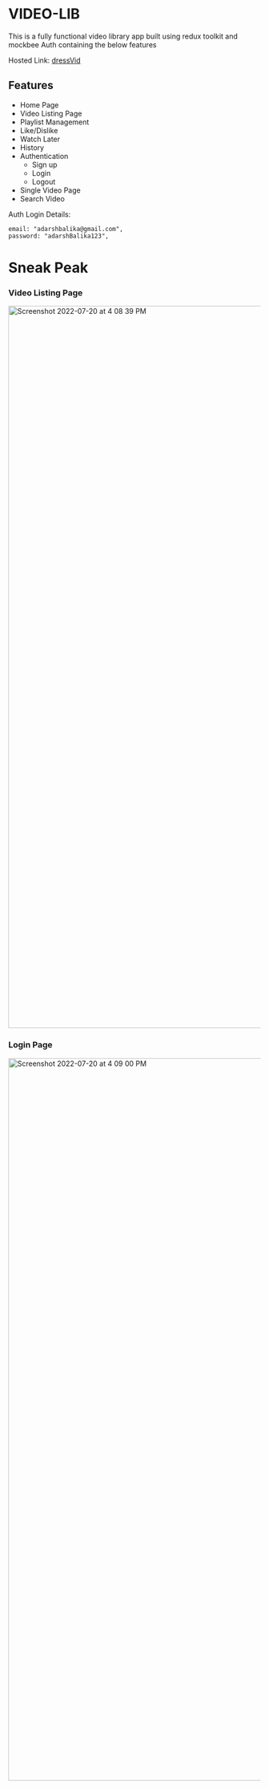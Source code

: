 # VIDEO-LIB


This is a fully functional video library app built using redux toolkit and mockbee Auth containing the below features

Hosted Link: [dressVid](https://dressvid-vl.netlify.app/)

## Features

- Home Page
- Video Listing Page
- Playlist Management
- Like/Dislike
- Watch Later
- History
- Authentication
   - Sign up
   - Login
   - Logout
 - Single Video Page
 - Search Video
 
 
 
 Auth Login Details:
 
    email: "adarshbalika@gmail.com",
    password: "adarshBalika123",


# Sneak Peak

### Video Listing Page

<img width="1440" alt="Screenshot 2022-07-20 at 4 08 39 PM" src="https://user-images.githubusercontent.com/89238790/179963464-4e4b5e36-2c55-455b-8684-a009422eb46a.png">


### Login Page



<img width="1440" alt="Screenshot 2022-07-20 at 4 09 00 PM" src="https://user-images.githubusercontent.com/89238790/179964381-ea8ec6d2-c5e1-4c71-a3e4-973af7f2d899.png">





